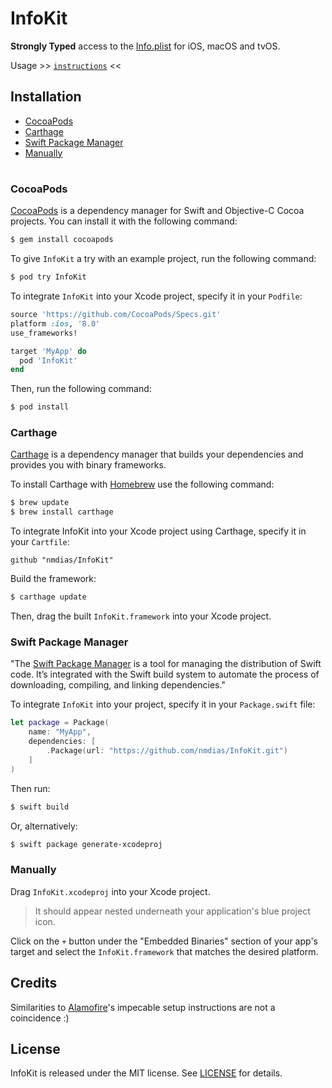 
# InfoKit

**Strongly Typed** access to the [Info.plist](https://developer.apple.com/library/content/documentation/General/Reference/InfoPlistKeyReference/Introduction/Introduction.html) for iOS, macOS and tvOS.

Usage >> [`instructions`](https://github.com/nmdias/InfoKit/blob/master/README.md) <<

## Installation
- [CocoaPods](#cocoapods)
- [Carthage](#carthage)
- [Swift Package Manager](#swift-package-manager)
- [Manually](#manually)

# 

### CocoaPods

[CocoaPods](http://cocoapods.org) is a dependency manager for Swift and Objective-C Cocoa projects. You can install it with the following command:

```bash
$ gem install cocoapods
```

To give `InfoKit` a try with an example project, run the following command: 

```bash
$ pod try InfoKit
```

To integrate `InfoKit` into your Xcode project, specify it in your `Podfile`:

```ruby
source 'https://github.com/CocoaPods/Specs.git'
platform :ios, '8.0'
use_frameworks!

target 'MyApp' do
  pod 'InfoKit'
end
```

Then, run the following command:

```bash
$ pod install
```

### Carthage

[Carthage](https://github.com/Carthage/Carthage) is a dependency manager that builds your dependencies and provides you with binary frameworks.

To install Carthage with [Homebrew](http://brew.sh/) use the following command:

```bash
$ brew update
$ brew install carthage
```
To integrate InfoKit into your Xcode project using Carthage, specify it in your `Cartfile`:

```ogdl
github "nmdias/InfoKit"
```
Build the framework:

```bash
$ carthage update
```
Then, drag the built `InfoKit.framework` into your Xcode project.

### Swift Package Manager

"The [Swift Package Manager](https://swift.org/package-manager/) is a tool for managing the distribution of Swift code. It’s integrated with the Swift build system to automate the process of downloading, compiling, and linking dependencies."

To integrate `InfoKit` into your project, specify it in your `Package.swift` file:

```swift
let package = Package(
    name: "MyApp",
    dependencies: [
        .Package(url: "https://github.com/nmdias/InfoKit.git")
    ]
)
```

Then run:

```bash
$ swift build
```

Or, alternatively:

```bash
$ swift package generate-xcodeproj
```

### Manually

Drag `InfoKit.xcodeproj` into your Xcode project.

 > It should appear nested underneath your application's blue project icon.
 
Click on the `+` button under the "Embedded Binaries" section of your app's target and select the `InfoKit.framework` that matches the desired platform.

## Credits
Similarities to [Alamofire](https://github.com/Alamofire/Alamofire)'s impecable setup instructions are not a coincidence :)

## License

InfoKit is released under the MIT license. See [LICENSE](https://github.com/nmdias/InfoKit/blob/master/LICENSE) for details.



